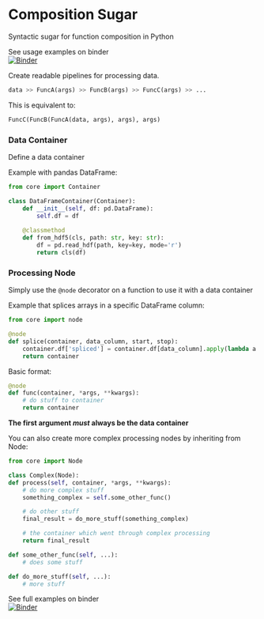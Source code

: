 # Composition Sugar
Syntactic sugar for function composition in Python

See usage examples on binder\
[![Binder](https://mybinder.org/badge_logo.svg)](https://mybinder.org/v2/gh/kushalkolar/composition_sugar/master)

Create readable pipelines for processing data.

```python
data >> FuncA(args) >> FuncB(args) >> FuncC(args) >> ...
```

This is equivalent to:

```python
FuncC(FuncB(FuncA(data, args), args), args)
```

### Data Container

Define a data container

Example with pandas DataFrame:

```python
from core import Container

class DataFrameContainer(Container):
    def __init__(self, df: pd.DataFrame):
        self.df = df
        
    @classmethod
    def from_hdf5(cls, path: str, key: str):
        df = pd.read_hdf(path, key=key, mode='r')
        return cls(df)
````

### Processing Node

Simply use the `@node` decorator on a function to use it with a data container

Example that splices arrays in a specific DataFrame column:

```python
from core import node

@node
def splice(container, data_column, start, stop):
    container.df['spliced'] = container.df[data_column].apply(lambda a: a[start:stop])
    return container
```
        
Basic format:

```python
@node
def func(container, *args, **kwargs):
    # do stuff to container
    return container
```

**The first argument _must_ always be the data container**

You can also create more complex processing nodes by inheriting from Node:

```python
from core import Node

class Complex(Node):        
def process(self, container, *args, **kwargs):
    # do more complex stuff
    something_complex = self.some_other_func()

    # do other stuff
    final_result = do_more_stuff(something_complex)

    # the container which went through complex processing
    return final_result

def some_other_func(self, ...):
    # does some stuff

def do_more_stuff(self, ...):
    # more stuff
```

See full examples on binder\
[![Binder](https://mybinder.org/badge_logo.svg)](https://mybinder.org/v2/gh/kushalkolar/composition_sugar/master)
